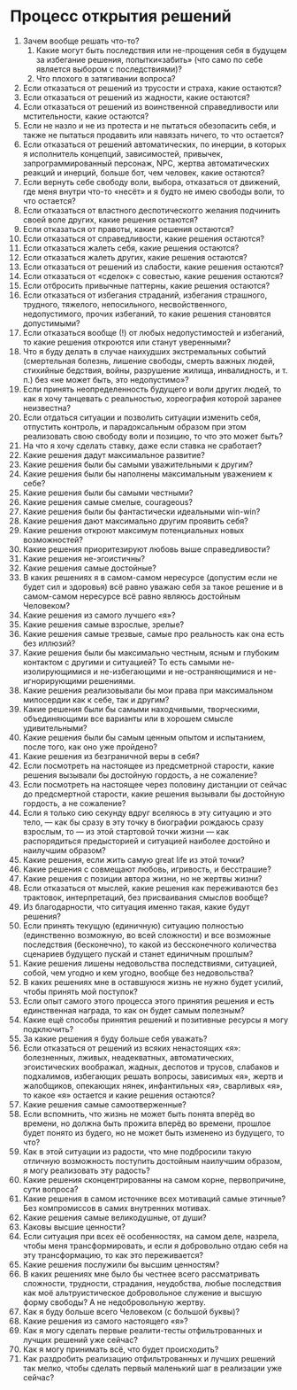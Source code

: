 # Процесс открытия решений

1. Зачем вообще решать что-то?
   1. Какие могут быть последствия или не-прощения себя в будущем за избегание решения, попытки«забить» (что само по себе является выбором с последствиями)?&#x20;
   2. Что плохого в затягивании вопроса?
2. Если отказаться от решений из трусости и страха, какие остаются?
3. Если отказаться от решений из жадности, какие остаются?
4. Если отказаться от решений из воинственной справедливости или мстительности, какие остаются?
5. Если не назло и не из протеста и не пытаться обезопасить себя, и также не пытаться продавить или навязать ничего, то что остается?
6. Если отказаться от решений автоматических, по инерции, в которых я исполнитель концепций, зависимостей, привычек, запрограммированный персонаж, NPC, жертва автоматических реакций и инерций, больше бот, чем человек, какие остаются?
7. Если вернуть себе свободу воли, выбора, отказаться от движений, где меня внутри что-то «несёт» и я будто не имею свободы воли, то что остается?
8. Если отказаться от властного деспотическогго желания подчинить своей воле других, какие решения остаются?
9. Если отказаться от правоты, какие решения остаются?
10. Если отказаться от справедливости, какие решения остаются?
11. Если отказаться жалеть себя, какие решения остаются?
12. Если отказаться жалеть других, какие решения остаются?
13. Если отказаться от решений из слабости, какие решения остаются?
14. Если отказаться от «сделок» с совестью, какие решения остаются?
15. Если отбросить привычные паттерны, какие решения остаются?
16. Если отказаться от избегания страданий, избегания страшного, трудного, тяжелого, непосильного, несвойственного, недопустимого, прочих избеганий, то какие решения становятся допустимыми?
17. Если отказаться вообще (!) от любых недопустимостей и избеганий, то какие решения откроются или станут уверенными?
18. Что я буду делать в случае наихудших экстремальных событий (смертельная болезнь, лишение свободы, смерть важных людей, стихийные бедствия, войны, разрушение жилища, инвалидность, и т. п.) без «не может быть, это недопустимо»?
19. Если принять неопределенность будущего и воли других людей, то как я хочу танцевать с реальностью, хореография которой заранее неизвестна?
20. Если отдаться ситуации и позволить ситуации изменить себя, отпустить контроль, и парадоксальным образом при этом реализовать свою свободу воли и позицию, то что это может быть?
21. На что я хочу сделать ставку, даже если ставка не сработает?
22. Какие решения дадут максимальное развитие?
23. Какие решения были бы самыми уважительными к другим?
24. Какие решения были бы наполнены максимальным уважением к себе?
25. Какие решения были бы самыми честными?
26. Какие решения самые смелые, courageous?
27. Какие решения были бы фантастически идеальными win-win?
28. Какие решения дают максимально другим проявить себя?
29. Какие решения откроют максимум потенциальных новых возможностей?
30. Какие решения приоритезируют любовь выше справедливости?
31. Какие решения не-эгоистичны?
32. Какие решения самые достойные?
33. В каких решениях я в самом-самом нересурсе (допустим если не будет сил и здоровья) всё равно уважаю себя за такое решение и в самом-самом нересурсе всё равно являюсь достойным Человеком?
34. Какие решения из самого лучшего «я»?
35. Какие решения самые взрослые, зрелые?
36. Какие решения самые трезвые, самые про реальность как она есть без иллюзий?
37. Какие решения были бы максимально честным, ясным и глубоким контактом с другими и ситуацией? То есть самыми не-изолирующимися и не-избегающими и не-остраняющимися и не-игнорирующими решениями.
38. Какие решения реализовывали бы мои права при максимальном милосердии как к себе, так и другим?
39. Какие решения были бы самыми находчивыми, творческими, объединяющими все варианты или в хорошем смысле удивительными?
40. Какие решения были бы самым ценным опытом и испытанием, после того, как оно уже пройдено?
41. Какие решения из безграничной веры в себя?
42. Если посмотреть на настоящее из предсметрной старости, какие решения вызывали бы достойную гордость, а не сожаление?
43. Если посмотреть на настоящее через половину дистанции от сейчас до предсмертной старости, какие решения вызывали бы достойную гордость, а не сожаление?
44. Если я только сию секунду вдруг вселяюсь в эту ситуацию и это тело, — как бы сразу в эту точку в биографии рождаюсь сразу взрослым, то — из этой стартовой точки жизни — как распорядиться предысторией и ситуацией наиболее достойно и наилучшим образом?
45. Какие решения, если жить самую great life из этой точки?
46. Какие решения с совмещают любовь, игривость, и бесстрашие?
47. Какие решения с позиции автора жизни, но не жертвы жизни?
48. Если отказаться от мыслей, какие решения как переживаются без трактовок, интерпретаций, без присваивания смыслов вообще?
49. Из благодарности, что ситуация именно такая, какие будут решения?
50. Если принять текущую (единичную) ситуацию полностью (единственно возможную, во всей сложности) и все возможные последствия (бесконечно), то какой из бессконечного количества сценариев будущего пускай и станет единичным прошлым?
51. Какие решения лишены недовольства последствиями, ситуацией, собой, чем угодно и кем угодно, вообще без недовольства?
52. В каких решениях мне в оставшуюся жизнь не нужно будет усилий, чтобы принять мой поступок?
53. Если опыт самого этого процесса этого принятия решения и есть единственная награда, то как он будет самым полезным?
54. Какие ещё способы принятия решений и позитивные ресурсы я могу подключить?
55. За какие решения я буду больше себя уважать?
56. Если отказаться от решений из всяких ненастоящих «я»: болезненных, лживых, неадекватных, автоматических, эгоистических воображал, жадных,  деспотов и трусов, слабаков и подхалимов, избегающих решать вопросы, зависимых «я», жертв и жалобщиков, опекающих нянек, инфантильных «я», сварливых «я», то какое «я» остается и какие решения остаются?
57. Какие решения самые самоотверженные?
58. Если вспомнить, что жизнь не может быть понята вперёд во времени, но должна быть прожита вперёд во времени, прошлое будет понято из будего, но не может быть изменено из будущего, то что?
59. Как в этой ситуации из радости, что мне подбросили такую отличную возможность поступить достойным наилучшим образом, я могу реализовать эту радость?
60. Какие решения сконцентрированны на самом корне, первопричине, сути вопроса?
61. Какие решения в самом источнике всех мотиваций самые этичные? Без компромиссов в самих внутренних мотивах.
62. Какие решения самые великодушные, от души?
63. Каковы высшие ценности?
64. Если ситуация при всех её особенностях, на самом деле, назрела, чтобы меня трансформировать, и если я добровольно отдаю себя на эту трансформацию, то как это переживается?
65. Какие решения послужили бы высшим ценностям?
66. В каких решениях мне было бы честнее всего рассматривать сложности, трудности, страдания, неудобства, любые последствия как  моё альтруистическое добровольное служение и высшую форму свободы? А не недобровольную жертву.
67. Как я буду больше всего Человеком (с большой буквы)?
68. Какие решения из самого настоящего «я»?
69. Как я могу сделать первые реалити-тесты отфильтрованных и лучщих решений уже сейчас?
70. Как я могу принимать всё, что будет происходить?
71. Как раздробить реализацию отфильтрованных и лучших решений так мелко, чтобы сделать первый маленький шаг в реализации уже сейчас?
